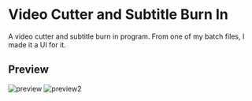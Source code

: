 # Video Cutter and Subtitle Burn In
A video cutter and subtitle burn in program. From one of my batch files, I made it a UI for it.

## Preview
![preview](https://user-images.githubusercontent.com/106542354/206852835-899a7a09-af3d-4046-b455-57472156136c.png)
![preview2](https://user-images.githubusercontent.com/106542354/206852839-4adbb1fb-614c-4ffd-8ab2-ed67a6633f80.png)

